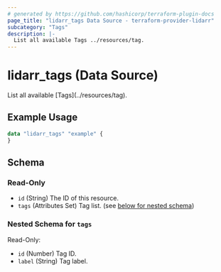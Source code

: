 ```yaml
---
# generated by https://github.com/hashicorp/terraform-plugin-docs
page_title: "lidarr_tags Data Source - terraform-provider-lidarr"
subcategory: "Tags"
description: |-
  List all available Tags ../resources/tag.
---
```


# lidarr_tags (Data Source)

<!-- subcategory:Tags -->List all available [Tags](../resources/tag).

## Example Usage

```terraform
data "lidarr_tags" "example" {
}
```

<!-- schema generated by tfplugindocs -->
## Schema

### Read-Only

- `id` (String) The ID of this resource.
- `tags` (Attributes Set) Tag list. (see [below for nested schema](#nestedatt--tags))

<a id="nestedatt--tags"></a>
### Nested Schema for `tags`

Read-Only:

- `id` (Number) Tag ID.
- `label` (String) Tag label.


